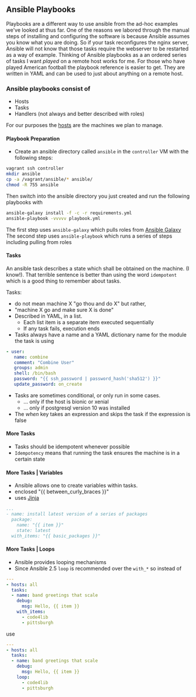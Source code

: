 ## Ansible Playbooks

Playbooks are a different way to use ansible from the ad-hoc examples we've looked at thus far. One of the reasons we labored through the manual steps of installing and configuring the software is because Ansible assumes you know what you are doing. So if your task reconfigures the nginx server, Ansible will not know that those tasks require the webserver to be restarted as a way of example. Thinking of Ansible playbooks as a an ordered series of tasks I want *played* on a remote host works for me. For those who have played American football the playbook reference is easier to get.  They are written in YAML and can be used to just about anything on a remote host.

### Ansible playbooks consist of

* Hosts
* Tasks
* Handlers (not always and better described with roles)

For our purposes the [hosts](ansible/inventory) are the machines we plan to manage. 


#### Playbook Preparation

* Create an ansible directory called `ansible` in the `controller` VM with the following steps:

```bash
vagrant ssh controller
mkdir ansible
cp -a /vagrant/ansible/* ansible/
chmod -R 755 ansible
```

Then switch into the ansible directory you just created and run the following playbooks with 

```bash
ansible-galaxy install -f -c -r requirements.yml
ansible-playbook -vvvvv playbook.yml
```

The first step uses `ansible-galaxy` which pulls roles from [Ansible Galaxy](https://galaxy.ansible.com/)
The second step uses `ansible-playbook` which runs a series of steps including pulling from roles

#### Tasks

An ansible task describes a state which shall be obtained on the machine. (I know!). That terrible sentence is better than using the word `idempotent` which is a good thing to remember about tasks. 

Tasks:
* do not mean machine X "go thou and do X" but rather,
* "machine X go and make sure X is done"
* Described in YAML, in a list. 
  * Each list item is a separate item executed sequentially
  * If any task fails, execution ends
* Tasks always have a name and a YAML dictionary name for the module the task is using

```yaml
- user:
   name: combine
   comment: "Combine User"
   groups: admin
   shell: /bin/bash
   password: "{{ ssh_password | password_hash('sha512') }}"
   update_password: on_create
```

* Tasks are sometimes conditional, or only run in some cases.
  * ... only if the host is bionic or xenial
  * ... only if postgresql version 10 was installed
* The *when* key takes an expression and skips the task if the expression is false


#### More Tasks

* Tasks should be idempotent whenever possible
* `Idempotency` means that running the task ensures the machine is in a certain state


#### More Tasks | Variables

* Ansible allows one to create variables within tasks. 
* enclosed "{{ between_curly_braces }}"
* uses [Jinja](https://palletsprojects.com/p/jinja/)

```yaml
...
- name: install latest version of a series of packages
  package:
    name: "{{ item }}"
    state: latest
  with_items: "{{ basic_packages }}"
```

#### More Tasks | Loops

* Ansible provides looping mechanisms 
* Since Ansible 2.5 `loop` is recommended over the `with_*` so instead of

```yaml
---
- hosts: all
  tasks:
  - name: band greetings that scale
    debug:
      msg: Hello, {{ item }}
    with_items:
      - code4lib
      - pittsburgh
```

use

```yaml
---
- hosts: all
  tasks:
  - name: band greetings that scale
    debug:
      msg: Hello, {{ item }}
    loop:
      - code4lib
      - pittsburgh
```
